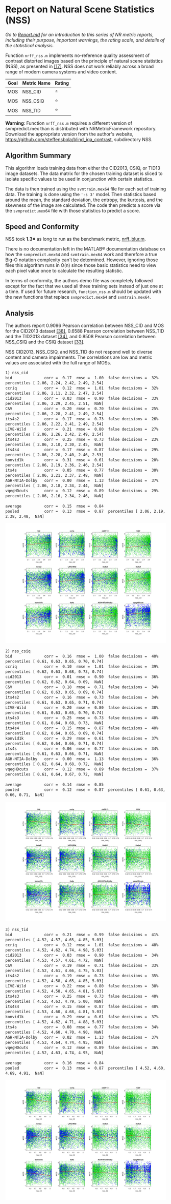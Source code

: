 # Report on Natural Scene Statistics (NSS)

_Go to [Report.md](Report.md) for an introduction to this series of NR metric reports, including their purpose, important warnings, the rating scale, and details of the statistical analysis._ 

Function `nrff_nss.m` implements no-reference quality assessment of contrast distorted images based on the principle of natural scene statistics (NSS), as presented in [[17]](Publications.md). NSS does not work reliably across a broad range of modern camera systems and video content.  

Goal | Metric Name|Rating
-----|------------|------
MOS  | NSS_CID | :star: 
MOS  | NSS_CSIQ | :star: 
MOS  | NSS_TID | :star: 

__Warning__: Function `nrff_nss.m` requires a different version of svmpredict.mex than is distributed with NRMetricFramework repository. Download the appropriate version from the author's website, https://github.com/steffensbola/blind_iqa_contrast, subdirectory NSS.

## Algorithm Summary
This algorithm loads training data from either the CID2013, CSIQ, or TID13 image datasets. The data matrix for the chosen training dataset is sliced to isolate specific values to be used in conjunction with certain statistics. 

The data is then trained using the `svmtrain.mex64` file for each set of training data. The training is done using the `'-s 3'` model. Then statistics based around the mean, the standard deviation, the entropy, the kurtosis, and the skewness of the image are calculated. The code then predicts a score via the `svmpredict.mex64` file with those statistics to predict a score.

## Speed and Conformity
NSS took __1.3×__ as long to run as the benchmark metric, [nrff_blur.m](ReportBlur.md).

There is no documentation left in the MATLAB® documentation database on how the `svmpredict.mex64` and `svmtrain.mex64` work and therefore a true Big-O notation complexity can't be determined. However, ignoring those files this algorithm runs in O(n) since those basic statistics need to view each pixel value once to calculate the resulting statistic. 

In terms of conformity, the authors demo file was completely followed except for the fact that we used all three training sets instead of just one at a time. If used for future research, `function_nss.m` should be updated with the new functions that replace `svmpredict.mex64` and `svmtrain.mex64`. 

## Analysis

The authors report 0.9096 Pearson correlation between NSS_CID and MOS for the CID2013 dataset [[38]](Publications.md), 0.6588 Pearson correlation between NSS_TID and the TID2013 dataset [[34]](Publications.md), and 0.8508 Pearson correlation between NSS_CSIQ and the CSIQ dataset [[33]](Publications.md). 


NSS CID2013, NSS_CSIQ, and NSS_TID do not respond well to diverse content and camera impairments. The correlations are low and metric values are associated with the full range of MOSs.
```
1) nss_cid 
bid              corr =  0.17  rmse =  1.00  false decisions =  32%  percentiles [ 2.06, 2.24, 2.42, 2.49, 2.54]
ccriq            corr =  0.12  rmse =  1.01  false decisions =  32%  percentiles [ 2.06, 2.11, 2.32, 2.47, 2.54]
cid2013          corr =  0.03  rmse =  0.90  false decisions =  33%  percentiles [ 2.06, 2.29, 2.45, 2.51,  NaN]
C&V              corr =  0.20  rmse =  0.70  false decisions =  25%  percentiles [ 2.06, 2.28, 2.41, 2.49, 2.54]
its4s2           corr =  0.17  rmse =  0.73  false decisions =  26%  percentiles [ 2.06, 2.22, 2.41, 2.49, 2.54]
LIVE-Wild        corr =  0.21  rmse =  0.80  false decisions =  27%  percentiles [ 2.06, 2.26, 2.42, 2.49, 2.54]
its4s3           corr =  0.25  rmse =  0.73  false decisions =  23%  percentiles [ 2.06, 2.10, 2.30, 2.45,  NaN]
its4s4           corr =  0.17  rmse =  0.87  false decisions =  29%  percentiles [ 2.06, 2.28, 2.40, 2.46, 2.53]
konvid1k         corr =  0.31  rmse =  0.61  false decisions =  20%  percentiles [ 2.06, 2.19, 2.36, 2.46, 2.54]
its4s            corr =  0.05  rmse =  0.77  false decisions =  30%  percentiles [ 2.06, 2.21, 2.37, 2.48,  NaN]
AGH-NTIA-Dolby   corr =  0.00  rmse =  1.13  false decisions =  37%  percentiles [ 2.06, 2.18, 2.34, 2.44,  NaN]
vqegHDcuts       corr =  0.12  rmse =  0.89  false decisions =  29%  percentiles [ 2.06, 2.16, 2.34, 2.46,  NaN]

average          corr =  0.15  rmse =  0.84
pooled           corr =  0.13  rmse =  0.87  percentiles [ 2.06, 2.19, 2.38, 2.48,  NaN]
```
![](images/report_nss_cid.png)

```
2) nss_csiq 
bid              corr =  0.16  rmse =  1.00  false decisions =  40%  percentiles [ 0.61, 0.63, 0.65, 0.70, 0.74]
ccriq            corr =  0.10  rmse =  1.01  false decisions =  39%  percentiles [ 0.62, 0.63, 0.68, 0.73, 0.74]
cid2013          corr =  0.01  rmse =  0.90  false decisions =  36%  percentiles [ 0.62, 0.62, 0.64, 0.69,  NaN]
C&V              corr =  0.18  rmse =  0.71  false decisions =  34%  percentiles [ 0.62, 0.63, 0.65, 0.69, 0.74]
its4s2           corr =  0.16  rmse =  0.73  false decisions =  34%  percentiles [ 0.61, 0.63, 0.65, 0.71, 0.74]
LIVE-Wild        corr =  0.20  rmse =  0.80  false decisions =  38%  percentiles [ 0.61, 0.63, 0.65, 0.70, 0.74]
its4s3           corr =  0.25  rmse =  0.73  false decisions =  40%  percentiles [ 0.61, 0.64, 0.68, 0.73,  NaN]
its4s4           corr =  0.15  rmse =  0.87  false decisions =  40%  percentiles [ 0.62, 0.64, 0.65, 0.69, 0.74]
konvid1k         corr =  0.29  rmse =  0.61  false decisions =  37%  percentiles [ 0.62, 0.64, 0.66, 0.71, 0.74]
its4s            corr =  0.06  rmse =  0.77  false decisions =  34%  percentiles [ 0.61, 0.63, 0.66, 0.71,  NaN]
AGH-NTIA-Dolby   corr =  0.00  rmse =  1.13  false decisions =  36%  percentiles [ 0.62, 0.64, 0.68, 0.72,  NaN]
vqegHDcuts       corr =  0.12  rmse =  0.89  false decisions =  37%  percentiles [ 0.61, 0.64, 0.67, 0.72,  NaN]

average          corr =  0.14  rmse =  0.85
pooled           corr =  0.12  rmse =  0.87  percentiles [ 0.61, 0.63, 0.66, 0.71,  NaN]

```
![](images/report_nss_csiq.png)

```
3) nss_tid 
bid              corr =  0.21  rmse =  0.99  false decisions =  41%  percentiles [ 4.52, 4.57, 4.65, 4.85, 5.03]
ccriq            corr =  0.12  rmse =  1.01  false decisions =  40%  percentiles [ 4.52, 4.62, 4.74, 4.98, 5.03]
cid2013          corr =  0.03  rmse =  0.90  false decisions =  34%  percentiles [ 4.53, 4.57, 4.61, 4.72,  NaN]
C&V              corr =  0.19  rmse =  0.71  false decisions =  33%  percentiles [ 4.52, 4.61, 4.66, 4.75, 5.03]
its4s2           corr =  0.19  rmse =  0.73  false decisions =  35%  percentiles [ 4.52, 4.58, 4.65, 4.85, 5.03]
LIVE-Wild        corr =  0.22  rmse =  0.80  false decisions =  38%  percentiles [ 4.52, 4.58, 4.65, 4.81, 5.03]
its4s3           corr =  0.25  rmse =  0.73  false decisions =  40%  percentiles [ 4.52, 4.63, 4.79, 5.00,  NaN]
its4s4           corr =  0.15  rmse =  0.87  false decisions =  40%  percentiles [ 4.53, 4.60, 4.68, 4.81, 5.03]
konvid1k         corr =  0.29  rmse =  0.61  false decisions =  37%  percentiles [ 4.52, 4.62, 4.71, 4.88, 5.03]
its4s            corr =  0.08  rmse =  0.77  false decisions =  34%  percentiles [ 4.52, 4.60, 4.70, 4.90,  NaN]
AGH-NTIA-Dolby   corr =  0.02  rmse =  1.13  false decisions =  37%  percentiles [ 4.53, 4.64, 4.74, 4.95,  NaN]
vqegHDcuts       corr =  0.12  rmse =  0.89  false decisions =  36%  percentiles [ 4.52, 4.63, 4.74, 4.95,  NaN]

average          corr =  0.16  rmse =  0.84
pooled           corr =  0.13  rmse =  0.87  percentiles [ 4.52, 4.60, 4.69, 4.91,  NaN]
```
![](images/report_nss_tid.png)

